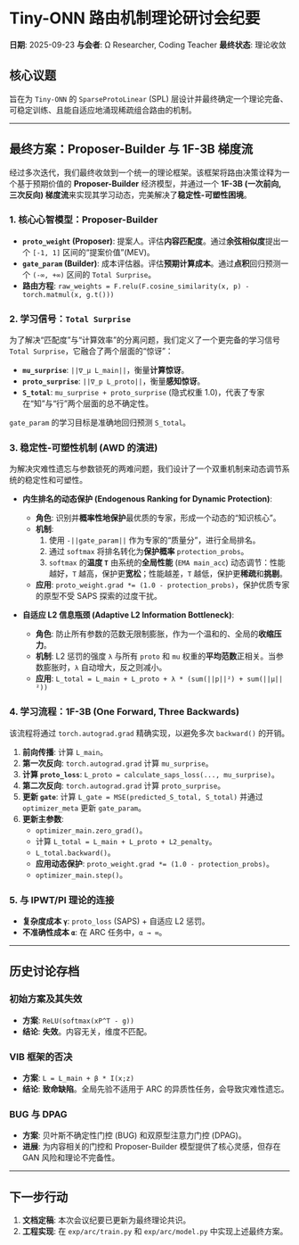 # Tiny-ONN 路由机制理论研讨会纪要

**日期**: 2025-09-23
**与会者**: Ω Researcher, Coding Teacher
**最终状态**: 理论收敛

## 核心议题

旨在为 `Tiny-ONN` 的 `SparseProtoLinear` (SPL) 层设计并最终确定一个理论完备、可稳定训练、且能自适应地涌现稀疏组合路由的机制。

---

## 最终方案：Proposer-Builder 与 1F-3B 梯度流

经过多次迭代，我们最终收敛到一个统一的理论框架。该框架将路由决策诠释为一个基于预期价值的 **Proposer-Builder** 经济模型，并通过一个 **1F-3B (一次前向, 三次反向) 梯度流**来实现其学习动态，完美解决了**稳定性-可塑性困境**。

### 1. 核心心智模型：Proposer-Builder

- **`proto_weight` (Proposer)**: 提案人。评估**内容匹配度**。通过**余弦相似度**提出一个 `[-1, 1]` 区间的“提案价值”(MEV)。
- **`gate_param` (Builder)**: 成本评估器。评估**预期计算成本**。通过**点积**回归预测一个 `(-∞, +∞)` 区间的 `Total Surprise`。
- **路由方程**: `raw_weights = F.relu(F.cosine_similarity(x, p) - torch.matmul(x, g.t()))`

### 2. 学习信号：`Total Surprise`

为了解决“匹配度”与“计算效率”的分离问题，我们定义了一个更完备的学习信号 `Total Surprise`，它融合了两个层面的“惊讶”：

- **`mu_surprise`**: `||∇_μ L_main||`，衡量**计算惊讶**。
- **`proto_surprise`**: `||∇_p L_proto||`，衡量**感知惊讶**。
- **`S_total`**: `mu_surprise + proto_surprise` (隐式权重 1.0)，代表了专家在“知”与“行”两个层面的总不确定性。

`gate_param` 的学习目标是准确地回归预测 `S_total`。

### 3. 稳定性-可塑性机制 (AWD 的演进)

为解决灾难性遗忘与参数锁死的两难问题，我们设计了一个双重机制来动态调节系统的稳定性和可塑性。

- **内生排名的动态保护 (Endogenous Ranking for Dynamic Protection)**:

  - **角色**: 识别并**概率性地保护**最优质的专家，形成一个动态的“知识核心”。
  - **机制**:
    1. 使用 `-||gate_param||` 作为专家的“质量分”，进行全局排名。
    2. 通过 `softmax` 将排名转化为**保护概率** `protection_probs`。
    3. `softmax` 的**温度 `T`** 由系统的**全局性能** (`EMA main_acc`) 动态调节：性能越好，`T` 越高，保护更**宽松**；性能越差，`T` 越低，保护更**稀疏**和**挑剔**。
  - **应用**: `proto_weight.grad *= (1.0 - protection_probs)`，保护优质专家的原型不受 SAPS 探索的过度干扰。

- **自适应 L2 信息瓶颈 (Adaptive L2 Information Bottleneck)**:
  - **角色**: 防止所有参数的范数无限制膨胀，作为一个温和的、全局的**收缩压力**。
  - **机制**: L2 惩罚的强度 `λ` 与所有 `proto` 和 `mu` 权重的**平均范数**正相关。当参数膨胀时，`λ` 自动增大，反之则减小。
  - **应用**: `L_total = L_main + L_proto + λ * (sum(||p||²) + sum(||μ||²))`

### 4. 学习流程：1F-3B (One Forward, Three Backwards)

该流程将通过 `torch.autograd.grad` 精确实现，以避免多次 `backward()` 的开销。

1. **前向传播**: 计算 `L_main`。
2. **第一次反向**: `torch.autograd.grad` 计算 `mu_surprise`。
3. **计算 `proto_loss`**: `L_proto = calculate_saps_loss(..., mu_surprise)`。
4. **第二次反向**: `torch.autograd.grad` 计算 `proto_surprise`。
5. **更新 `gate`**: 计算 `L_gate = MSE(predicted_S_total, S_total)` 并通过 `optimizer_meta` 更新 `gate_param`。
6. **更新主参数**:
   - `optimizer_main.zero_grad()`。
   - 计算 `L_total = L_main + L_proto + L2_penalty`。
   - `L_total.backward()`。
   - **应用动态保护**: `proto_weight.grad *= (1.0 - protection_probs)`。
   - `optimizer_main.step()`。

### 5. 与 IPWT/PI 理论的连接

- **复杂度成本 `γ`**: `proto_loss` (SAPS) + 自适应 L2 惩罚。
- **不准确性成本 `α`**: 在 ARC 任务中，`α → ∞`。

---

## 历史讨论存档

### 初始方案及其失效

- **方案**: `ReLU(softmax(xP^T - g))`
- **结论**: **失效**。内容无关，维度不匹配。

### VIB 框架的否决

- **方案**: `L = L_main + β * I(x;z)`
- **结论**: **致命缺陷**。全局先验不适用于 ARC 的异质性任务，会导致灾难性遗忘。

### BUG 与 DPAG

- **方案**: 贝叶斯不确定性门控 (BUG) 和双原型注意力门控 (DPAG)。
- **进展**: 为内容相关的门控和 Proposer-Builder 模型提供了核心灵感，但存在 GAN 风险和理论不完备性。

---

## 下一步行动

1. **文档定稿**: 本次会议纪要已更新为最终理论共识。
2. **工程实现**: 在 `exp/arc/train.py` 和 `exp/arc/model.py` 中实现上述最终方案。
